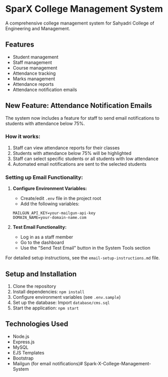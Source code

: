 # SparX College Management System

A comprehensive college management system for Sahyadri College of Engineering and Management.

## Features

- Student management
- Staff management
- Course management
- Attendance tracking
- Marks management
- Attendance reports
- Attendance notification emails

## New Feature: Attendance Notification Emails

The system now includes a feature for staff to send email notifications to students with attendance below 75%.

### How it works:

1. Staff can view attendance reports for their classes
2. Students with attendance below 75% will be highlighted
3. Staff can select specific students or all students with low attendance
4. Automated email notifications are sent to the selected students

### Setting up Email Functionality:

1. **Configure Environment Variables:**
   - Create/edit `.env` file in the project root
   - Add the following variables:
   ```
   MAILGUN_API_KEY=your-mailgun-api-key
   DOMAIN_NAME=your-domain-name.com
   ```

2. **Test Email Functionality:**
   - Log in as a staff member
   - Go to the dashboard
   - Use the "Send Test Email" button in the System Tools section

For detailed setup instructions, see the `email-setup-instructions.md` file.

## Setup and Installation

1. Clone the repository
2. Install dependencies: `npm install`
3. Configure environment variables (see `.env.sample`)
4. Set up the database: Import `database/cms.sql`
5. Start the application: `npm start`

## Technologies Used

- Node.js
- Express.js
- MySQL
- EJS Templates
- Bootstrap
- Mailgun (for email notifications)# Spark-X-College-Management-System
